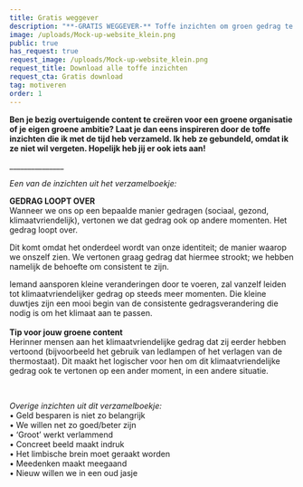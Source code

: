```yaml
---
title: Gratis weggever
description: "**-GRATIS WEGGEVER-** Toffe inzichten om groen gedrag te stimuleren"
image: /uploads/Mock-up-website_klein.png
public: true
has_request: true
request_image: /uploads/Mock-up-website_klein.png
request_title: Download alle toffe inzichten
request_cta: Gratis download
tag: motiveren
order: 1
---
```


**Ben je bezig overtuigende content te cre&euml;ren voor een groene organisatie of je eigen groene ambitie? Laat je dan eens inspireren door de toffe inzichten die ik met de tijd heb verzameld. Ik heb ze gebundeld, omdat ik ze niet wil vergeten. Hopelijk heb jij er ook iets aan\!**

\_\_\_\_\_\_\_\_\_\_\_\_\_\_\_

*Een van de inzichten uit het verzamelboekje:*

**GEDRAG LOOPT OVER**<br>Wanneer we ons op een bepaalde manier gedragen (sociaal, gezond, klimaatvriendelijk), vertonen we dat gedrag ook op andere momenten. Het gedrag loopt over.

Dit komt omdat het onderdeel wordt van onze identiteit; de manier waarop we onszelf zien. We vertonen graag gedrag dat hiermee strookt; we hebben namelijk de behoefte om consistent te zijn.&nbsp;

Iemand aansporen kleine veranderingen door te voeren, zal vanzelf leiden tot klimaatvriendelijker gedrag op steeds meer momenten. Die kleine duwtjes zijn een mooi begin van de consistente gedragsverandering die nodig is om het klimaat aan te passen.&nbsp;<br><br>**Tip voor jouw groene content**<br>Herinner mensen aan het klimaatvriendelijke gedrag dat zij eerder hebben vertoond (bijvoorbeeld het gebruik van ledlampen of het verlagen van de thermostaat). Dit maakt het logischer voor hen om dit klimaatvriendelijke gedrag ook te vertonen op een ander moment, in een andere situatie.&nbsp;

&nbsp;

*Overige inzichten uit dit verzamelboekje:&nbsp;*<br>• Geld besparen is niet zo belangrijk<br>• We willen net zo goed/beter zijn<br>• ‘Groot’ werkt verlammend<br>• Concreet beeld maakt indruk<br>• Het limbische brein moet geraakt worden&nbsp;<br>• Meedenken maakt meegaand<br>• Nieuw willen we in een oud jasje